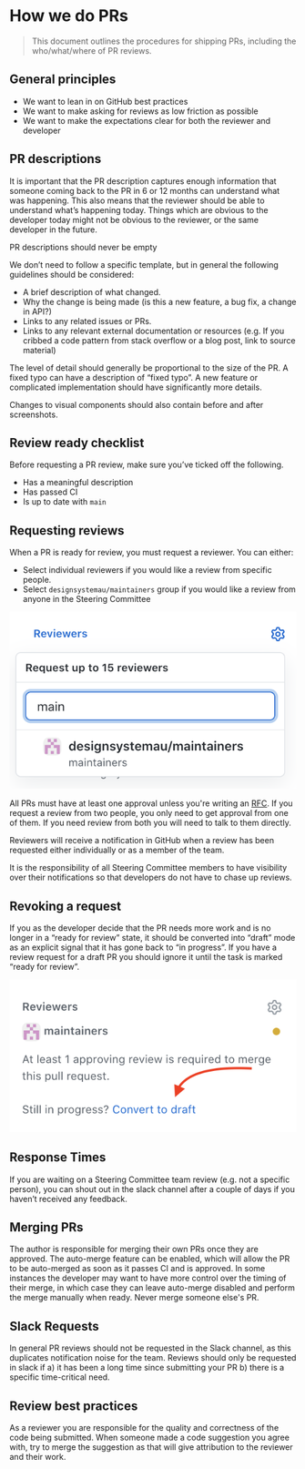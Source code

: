 # How we do PRs

> This document outlines the procedures for shipping PRs, including the who/what/where of PR reviews.

## General principles

- We want to lean in on GitHub best practices
- We want to make asking for reviews as low friction as possible
- We want to make the expectations clear for both the reviewer and developer

## PR descriptions
It is important that the PR description captures enough information that someone coming back to the PR in 6 or 12 months can understand what was happening. This also means that the reviewer should be able to understand what’s happening today. Things which are obvious to the developer today might not be obvious to the reviewer, or the same developer in the future.

PR descriptions should never be empty

We don’t need to follow a specific template, but in general the following guidelines should be considered:

- A brief description of what changed.
- Why the change is being made (is this a new feature, a bug fix, a change in API?)
- Links to any related issues or PRs.
- Links to any relevant external documentation or resources (e.g. If you cribbed a code pattern from stack overflow or a blog post, link to source material)

The level of detail should generally be proportional to the size of the PR. A fixed typo can have a description of “fixed typo”. A new feature or complicated implementation should have significantly more details.

Changes to visual components should also contain before and after screenshots.

## Review ready checklist

Before requesting a PR review, make sure you’ve ticked off the following.

- Has a meaningful description
- Has passed CI
- Is up to date with `main`

## Requesting reviews

When a PR is ready for review, you must request a reviewer. You can either:

- Select individual reviewers if you would like a review from specific people.
- Select `designsystemau/maintainers` group if you would like a review from anyone in the Steering Committee

<p align="center">
	<img width="600" src="images/PR-maintainers.png" alt="Select the maintainers group from the request PR review dropdown">
</p>

All PRs must have at least one approval unless you're writing an [RFC](https://github.com/designsystemau/RFCs).
If you request a review from two people, you only need to get approval from one of them. If you need review from both you will need to talk to them directly.

Reviewers will receive a notification in GitHub when a review has been requested either individually or as a member of the team.

It is the responsibility of all Steering Committee members to have visibility over their notifications so that developers do not have to chase up reviews.

## Revoking a request

If you as the developer decide that the PR needs more work and is no longer in a “ready for review” state, it should be converted into “draft” mode as an explicit signal that it has gone back to “in progress”. If you have a review request for a draft PR you should ignore it until the task is marked “ready for review”.

<p align="center">
	<img width="600" src="images/PR-convert-to-draft.png" alt="You can find the link to convert your PR back into draft mode under the Reviewers section">
</p>

## Response Times

If you are waiting on a Steering Committee team review (e.g. not a specific person), you can shout out in the slack channel after a couple of days if you haven’t received any feedback.

## Merging PRs

The author is responsible for merging their own PRs once they are approved. The auto-merge feature can be enabled, which will allow the PR to be auto-merged as soon as it passes CI and is approved. In some instances the developer may want to have more control over the timing of their merge, in which case they can leave auto-merge disabled and perform the merge manually when ready. Never merge someone else's PR.

## Slack Requests

In general PR reviews should not be requested in the Slack channel, as this duplicates notification noise for the team. Reviews should only be requested in slack if a) it has been a long time since submitting your PR b) there is a specific time-critical need.

## Review best practices

As a reviewer you are responsible for the quality and correctness of the code being submitted. 
When someone made a code suggestion you agree with, try to merge the suggestion as that will give attribution to the reviewer and their work.

